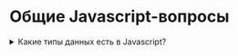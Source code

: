 # Общие Javascript-вопросы

<details>
  <summary>Какие типы данных есть в Javascript?</summary>
Примитивы:
* undefined
* boolean
  * string


  <p>
    Примитивы:
    <ul>
      <li>undefined</li>
      <li>`boolean`</li>
    </ul>
  </p>
</details>